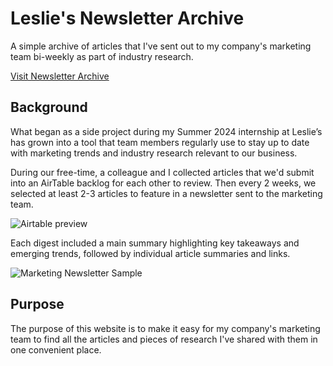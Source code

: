 <h1 style="font-weight:bold;">Leslie's Newsletter Archive</h1>
<p>A simple archive of articles that I've sent out to my company's marketing team bi-weekly as part of industry research.</p>
<a href="https://cframos2.github.io/lesl-newsletter-archive/">Visit Newsletter Archive</a>
<h2 style="font-weight:bold;">Background</h2>
<p>What began as a side project during my Summer 2024 internship at Leslie’s has grown into a tool that team members regularly use to stay up to date with marketing trends and industry research relevant to our business.</p> 
<p>During our free-time, a colleague and I collected articles that we'd submit into an AirTable backlog for each other to review. Then every 2 weeks, we selected at least 2-3 articles to feature in a newsletter sent to the marketing team.</p>
<img src="airtable.gif" alt="Airtable preview">
<p>Each digest included a main summary highlighting key takeaways and emerging trends, followed by individual article summaries and links.</p>
<img src="https://lh3.googleusercontent.com/d/1QuCc0Hd9AM5IKNqGm_LP8hi4_-VJNxLZ=w800" alt="Marketing Newsletter Sample">
<h2 style="font-weight:bold;">Purpose</h2>
<p>The purpose of this website is to make it easy for my company's marketing team to find all the articles and  pieces of research I've shared with them in one convenient place.</p>
